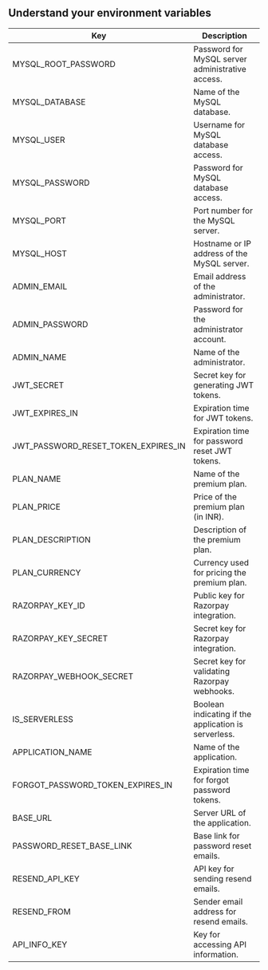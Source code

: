## Understand your environment variables


| Key                                     | Description                                              |
|-----------------------------------------|----------------------------------------------------------|
| MYSQL_ROOT_PASSWORD                    | Password for MySQL server administrative access.         |
| MYSQL_DATABASE                         | Name of the MySQL database.                              |
| MYSQL_USER                             | Username for MySQL database access.                      |
| MYSQL_PASSWORD                         | Password for MySQL database access.                      |
| MYSQL_PORT                             | Port number for the MySQL server.                        |
| MYSQL_HOST                             | Hostname or IP address of the MySQL server.              |
| ADMIN_EMAIL                            | Email address of the administrator.                     |
| ADMIN_PASSWORD                         | Password for the administrator account.                 |
| ADMIN_NAME                             | Name of the administrator.                               |
| JWT_SECRET                             | Secret key for generating JWT tokens.                   |
| JWT_EXPIRES_IN                         | Expiration time for JWT tokens.                          |
| JWT_PASSWORD_RESET_TOKEN_EXPIRES_IN    | Expiration time for password reset JWT tokens.           |
| PLAN_NAME                              | Name of the premium plan.                                |
| PLAN_PRICE                             | Price of the premium plan (in INR).                      |
| PLAN_DESCRIPTION                      | Description of the premium plan.                         |
| PLAN_CURRENCY                         | Currency used for pricing the premium plan.             |
| RAZORPAY_KEY_ID                        | Public key for Razorpay integration.                     |
| RAZORPAY_KEY_SECRET                    | Secret key for Razorpay integration.                     |
| RAZORPAY_WEBHOOK_SECRET               | Secret key for validating Razorpay webhooks.            |
| IS_SERVERLESS                          | Boolean indicating if the application is serverless.     |
| APPLICATION_NAME                       | Name of the application.                                 |
| FORGOT_PASSWORD_TOKEN_EXPIRES_IN       | Expiration time for forgot password tokens.              |
| BASE_URL                               | Server URL of the application.                           |
| PASSWORD_RESET_BASE_LINK               | Base link for password reset emails.                    |
| RESEND_API_KEY                         | API key for sending resend emails.                       |
| RESEND_FROM                            | Sender email address for resend emails.                 |
| API_INFO_KEY                          | Key for accessing API information.                       |

